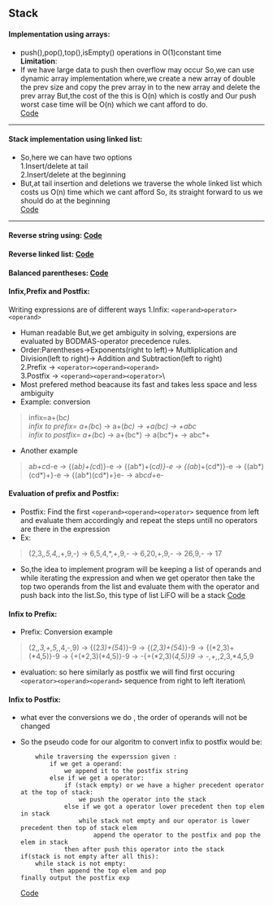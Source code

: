 ## Stack 
#### Implementation using arrays:
- push(),pop(),top(),isEmpty() operations in O(1)constant time\
**Limitation**:
- If we have large data to push then overflow may occur So,we can use dynamic array implementation where,we 
create a new array of double the prev size and copy 
the prev array in to the new array and delete the prev array
But,the cost of the this is O(n) which is costly and Our push 
worst case time will be O(n) which we cant afford to do.\
[Code](https://github.com/takasidk/cpp/blob/master/data_structures/Stack/stack_array.cpp)

---
#### Stack implementation using linked list:
- So,here we can have two options\
1.Insert/delete at tail\
2.Insert/delete at the beginning
- But,at tail insertion and deletions we traverse 
the whole linked list which costs us O(n) time 
which we cant afford
So, its straight forward to us we should do at the beginning\
[Code](https://github.com/takasidk/cpp/blob/master/data_structures/Stack/stack_linkedlist.cpp)

---
#### Reverse string using: [Code](https://github.com/takasidk/cpp/blob/master/data_structures/Stack/reverse_string.cpp)
#### Reverse linked list: [Code](https://github.com/takasidk/cpp/blob/master/data_structures/Stack/reverse_LL.cpp)
#### Balanced parentheses: [Code](https://github.com/takasidk/cpp/blob/master/data_structures/Stack/balanced_parentheses.cpp)
#### Infix,Prefix and Postfix:
Writing expressions are of different ways
1.Infix:
  `<operand>operator><operand>`
- Human readable But,we get ambiguity in solving,
expersions are evaluated by BODMAS-operator precedence rules.
- Order:Parentheses&#8594;Exponents(right to left)&#8594; Multliplication and 
Division(left to right)&#8594; Addition and Subtraction(left to right)\
2.Prefix &#8594; `<operator><operand><operand>`\
3.Postfix &#8594; `<operand><operand><operator>`\
- Most prefered method beacause its fast and takes less space
and less ambiguity
- Example: conversion 
> infix=a+(b*c)\
> infix to prefix=  a+(b*c) &#8594; a+(*bc) &#8594; +a(*bc) &#8594; +a*bc\
> infix to postfix= a+(b*c) &#8594; a+(bc*) &#8594; a(bc*)+ &#8594; abc*+
> 
- Another example
> a*b+c*d-e &#8594; {(a*b)+(c*d)}-e &#8594; {(ab*)+(c*d)}-e &#8594; {(ab*)+(cd*)}-e
> &#8594; {(ab*)(cd*)+}-e &#8594; {(ab*)(cd*)+}e- &#8594; ab*cd*+e-
> 
#### Evaluation of prefix and Postfix:
- Postfix:
Find the first `<operand><operand><operator>` sequence from left
and evaluate them accordingly and repeat the steps untill no
operators are there in the expression
- Ex:
> (2,3,*,5,4,*,+,9,-)
> &#8594; 6,5,4,*,+,9,- &#8594; 6,20,+,9,- &#8594; 26,9,- &#8594; 17
> 
- So,the idea to implement program will be keeping a list of operands  and while 
iterating the expression and when we get operator then take 
the top two operands from the list and evaluate them with the
operator and push back into  the list.So, this type of list LiFO will be a stack
[Code](https://github.com/takasidk/cpp/blob/master/data_structures/Stack/evaluate.cpp)
#### Infix to Prefix:
- Prefix:
Conversion example
> (2,*,3,+,5,*,4,-,9) &#8594; {(2*3)+(5*4)}-9 &#8594; {(*2,3)+(5*4)}-9 
> &#8594; {(*2,3)+(*4,5)}-9 &#8594; {+(*2,3)(*4,5)}-9 &#8594; -{+(*2,3)(*4,5)}9
> &#8594; -,+,*,2,3,*4,5,9
- evaluation:
so here similarly as postfix we will find first occuring 
`<operator><operand><operand>` sequence from right to left iteration\
#### Infix to Postfix:
- what ever the conversions we do , the order of operands will not be changed
* So the pseudo code for our algoritm to convert infix to postfix would be:

          while traversing the experssion given :
              if we get a operand:
                  we append it to the postfix string
              else if we get a operator:
                  if (stack empty) or we have a higher precedent operator at the top of stack:
                      we push the operator into the stack
                  else if we got a operator lower precedent then top elem in stack
                      while stack not empty and our operator is lower precedent then top of stack elem
                          append the operator to the postfix and pop the elem in stack 
                  then after push this operator into the stack
      if(stack is not empty after all this):
          while stack is not empty:
              then append the top elem and pop 
      finally output the postfix exp
  [Code](https://github.com/takasidk/cpp/blob/master/data_structures/Stack/infixToPostfix.cpp)

